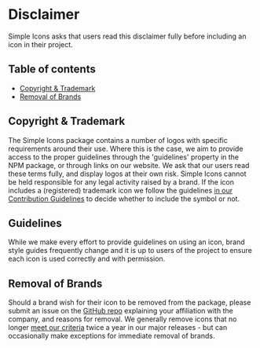 # Disclaimer

Simple Icons asks that users read this disclaimer fully before including an icon in their project.

## Table of contents

* [Copyright & Trademark](#copyright--trademark)
* [Removal of Brands](#removal-of-brands)

## Copyright & Trademark

The Simple Icons package contains a number of logos with specific requirements around their use. Where this is the case, we aim to provide access to the proper guidelines through the 'guidelines' property in the NPM package, or through links on our website. We ask that our users read these terms fully, and display logos at their own risk. Simple Icons cannot be held responsible for any legal activity raised by a brand. If the icon includes a (registered) trademark icon we follow the guidelines [in our Contribution Guidelines](https://github.com/simple-icons/simple-icons/blob/develop/CONTRIBUTING.md#icon-guidelines) to decide whether to include the symbol or not.

## Guidelines

While we make every effort to provide guidelines on using an icon, brand style guides frequently change and it is up to users of the project to ensure each icon is used correctly and with permission.

## Removal of Brands

Should a brand wish for their icon to be removed from the package, please submit an issue on the [GitHub repo](https://github.com/simple-icons/simple-icons/issues/new/choose) explaining your affiliation with the company, and reasons for removal. We generally remove icons that no longer [meet our criteria](https://github.com/simple-icons/simple-icons/blob/develop/CONTRIBUTING.md#requesting-an-icon) twice a year in our major releases - but can occasionally make exceptions for immediate removal of brands.